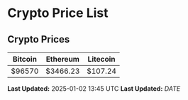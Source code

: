 # Crypto Price List

## Crypto Prices
| Bitcoin | Ethereum | Litecoin |
| ------- | -------- | -------- |
| $96570 | $3466.23 | $107.24 |
**Last Updated:** 2025-01-02 13:45 UTC
**Last Updated:** $DATE$
